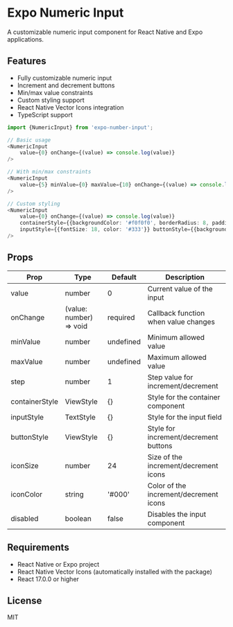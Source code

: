 # Expo Numeric Input

A customizable numeric input component for React Native and Expo applications.

## Features

- Fully customizable numeric input
- Increment and decrement buttons
- Min/max value constraints
- Custom styling support
- React Native Vector Icons integration
- TypeScript support

````typescript jsx
import {NumericInput} from 'expo-number-input';

// Basic usage 
<NumericInput
    value={0} onChange={(value) => console.log(value)}
/>

// With min/max constraints 
<NumericInput
    value={5} minValue={0} maxValue={10} onChange={(value) => console.log(value)}
/>

// Custom styling 
<NumericInput
    value={0} onChange={(value) => console.log(value)}
    containerStyle={{backgroundColor: '#f0f0f0', borderRadius: 8, padding: 10}}
    inputStyle={{fontSize: 18, color: '#333'}} buttonStyle={{backgroundColor: '#007AFF'}}
/>

````


## Props

| Prop | Type | Default | Description |
|------|------|---------|-------------|
| value | number | 0 | Current value of the input |
| onChange | (value: number) => void | required | Callback function when value changes |
| minValue | number | undefined | Minimum allowed value |
| maxValue | number | undefined | Maximum allowed value |
| step | number | 1 | Step value for increment/decrement |
| containerStyle | ViewStyle | {} | Style for the container component |
| inputStyle | TextStyle | {} | Style for the input field |
| buttonStyle | ViewStyle | {} | Style for increment/decrement buttons |
| iconSize | number | 24 | Size of the increment/decrement icons |
| iconColor | string | '#000' | Color of the increment/decrement icons |
| disabled | boolean | false | Disables the input component |

## Requirements

- React Native or Expo project
- React Native Vector Icons (automatically installed with the package)
- React 17.0.0 or higher

## License

MIT